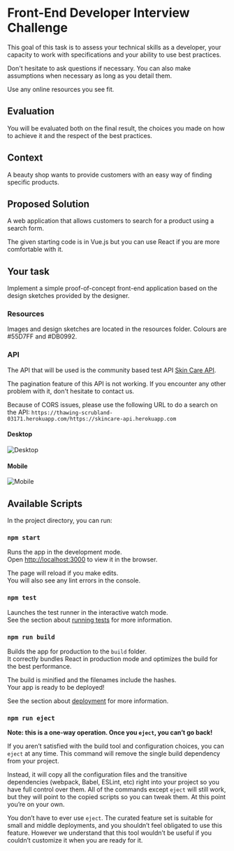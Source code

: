 # Front-End Developer Interview Challenge

This goal of this task is to assess your technical skills as a developer, your capacity to work with specifications and your ability to use best practices.

Don't hesitate to ask questions if necessary. You can also make assumptions when necessary as long as you detail them.

Use any online resources you see fit.

## Evaluation

You will be evaluated both on the final result, the choices you made on how to achieve it and the respect of the best practices.

## Context

A beauty shop wants to provide customers with an easy way of finding specific products.

## Proposed Solution

A web application that allows customers to search for a product using a search form.

The given starting code is in Vue.js but you can use React if you are more comfortable with it.

## Your task

Implement a simple proof-of-concept front-end application based on the design sketches provided by the designer.

### Resources

Images and design sketches are located in the resources folder.
Colours are #55D7FF and #DB0992.

### API

The API that will be used is the community based test API [Skin Care API](https://github.com/LauraRobertson/skincareAPI).

The pagination feature of this API is not working. If you encounter any other problem with it, don't hesitate to contact us.

Because of CORS issues, please use the following URL to do a search on the API: 
```https://thawing-scrubland-03171.herokuapp.com/https://skincare-api.herokuapp.com```

#### Desktop

![Desktop](src/resources/Desktop.jpg)

#### Mobile

![Mobile](src/resources/TabletPortrait.jpg)


## Available Scripts

In the project directory, you can run:

### `npm start`

Runs the app in the development mode.\
Open [http://localhost:3000](http://localhost:3000) to view it in the browser.

The page will reload if you make edits.\
You will also see any lint errors in the console.

### `npm test`

Launches the test runner in the interactive watch mode.\
See the section about [running tests](https://facebook.github.io/create-react-app/docs/running-tests) for more information.

### `npm run build`

Builds the app for production to the `build` folder.\
It correctly bundles React in production mode and optimizes the build for the best performance.

The build is minified and the filenames include the hashes.\
Your app is ready to be deployed!

See the section about [deployment](https://facebook.github.io/create-react-app/docs/deployment) for more information.

### `npm run eject`

**Note: this is a one-way operation. Once you `eject`, you can’t go back!**

If you aren’t satisfied with the build tool and configuration choices, you can `eject` at any time. This command will remove the single build dependency from your project.

Instead, it will copy all the configuration files and the transitive dependencies (webpack, Babel, ESLint, etc) right into your project so you have full control over them. All of the commands except `eject` will still work, but they will point to the copied scripts so you can tweak them. At this point you’re on your own.

You don’t have to ever use `eject`. The curated feature set is suitable for small and middle deployments, and you shouldn’t feel obligated to use this feature. However we understand that this tool wouldn’t be useful if you couldn’t customize it when you are ready for it.

